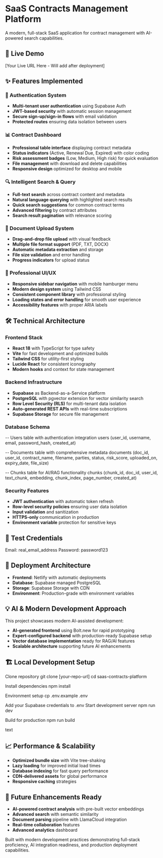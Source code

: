 # SaaS Contracts Management Platform

A modern, full-stack SaaS application for contract management with AI-powered search capabilities.

## 🚀 Live Demo
[Your Live URL Here - Will add after deployment]

## ✨ Features Implemented

### 🔐 Authentication System
- **Multi-tenant user authentication** using Supabase Auth
- **JWT-based security** with automatic session management
- **Secure sign-up/sign-in flows** with email validation
- **Protected routes** ensuring data isolation between users

### 📊 Contract Dashboard
- **Professional table interface** displaying contract metadata
- **Status indicators** (Active, Renewal Due, Expired) with color coding
- **Risk assessment badges** (Low, Medium, High risk) for quick evaluation
- **File management** with download and delete capabilities
- **Responsive design** optimized for desktop and mobile

### 🔍 Intelligent Search & Query
- **Full-text search** across contract content and metadata
- **Natural language querying** with highlighted search results
- **Quick search suggestions** for common contract terms
- **Advanced filtering** by contract attributes
- **Search result pagination** with relevance scoring

### 📁 Document Upload System
- **Drag-and-drop file upload** with visual feedback
- **Multiple file format support** (PDF, TXT, DOCX)
- **Automatic metadata extraction** and storage
- **File size validation** and error handling
- **Progress indicators** for upload status

### 🎨 Professional UI/UX
- **Responsive sidebar navigation** with mobile hamburger menu
- **Modern design system** using Tailwind CSS
- **Consistent component library** with professional styling
- **Loading states and error handling** for smooth user experience
- **Accessibility features** with proper ARIA labels

## 🛠 Technical Architecture

### Frontend Stack
- **React 18** with TypeScript for type safety
- **Vite** for fast development and optimized builds
- **Tailwind CSS** for utility-first styling
- **Lucide React** for consistent iconography
- **Modern hooks** and context for state management

### Backend Infrastructure
- **Supabase** as Backend-as-a-Service platform
- **PostgreSQL** with pgvector extension for vector similarity search
- **Row Level Security (RLS)** for multi-tenant data isolation
- **Auto-generated REST APIs** with real-time subscriptions
- **Supabase Storage** for secure file management

### Database Schema
-- Users table with authentication integration
users (user_id, username, email, password_hash, created_at)

-- Documents table with comprehensive metadata
documents (doc_id, user_id, contract_name, filename, parties,
status, risk_score, uploaded_on, expiry_date, file_size)

-- Chunks table for AI/RAG functionality
chunks (chunk_id, doc_id, user_id, text_chunk, embedding,
chunk_index, page_number, created_at)

### Security Features
- **JWT authentication** with automatic token refresh
- **Row-level security policies** ensuring user data isolation
- **Input validation** and sanitization
- **HTTPS-only** communication in production
- **Environment variable** protection for sensitive keys

## 🧪 Test Credentials
Email: real_email_address
Password: password123
## 🚀 Deployment Architecture
- **Frontend**: Netlify with automatic deployments
- **Database**: Supabase managed PostgreSQL
- **Storage**: Supabase Storage with CDN
- **Environment**: Production-grade with environment variables

## 💡 AI & Modern Development Approach

This project showcases modern AI-assisted development:
- **AI-generated frontend** using Bolt.new for rapid prototyping
- **Expert-configured backend** with production-ready Supabase setup
- **Vector database implementation** ready for RAG/AI features
- **Scalable architecture** supporting future AI enhancements

## 🏗 Local Development Setup

Clone repository
git clone [your-repo-url]
cd saas-contracts-platform

Install dependencies
npm install

Environment setup
cp .env.example .env

Add your Supabase credentials to .env
Start development server
npm run dev

Build for production
npm run build

text

## 📈 Performance & Scalability
- **Optimized bundle size** with Vite tree-shaking
- **Lazy loading** for improved initial load times
- **Database indexing** for fast query performance
- **CDN-delivered assets** for global performance
- **Responsive caching** strategies

## 🔮 Future Enhancements Ready
- **AI-powered contract analysis** with pre-built vector embeddings
- **Advanced search** with semantic similarity
- **Document parsing** pipeline with LlamaCloud integration
- **Real-time collaboration** features
- **Advanced analytics** dashboard

Built with modern development practices demonstrating full-stack proficiency, AI integration readiness, and production deployment capabilities.